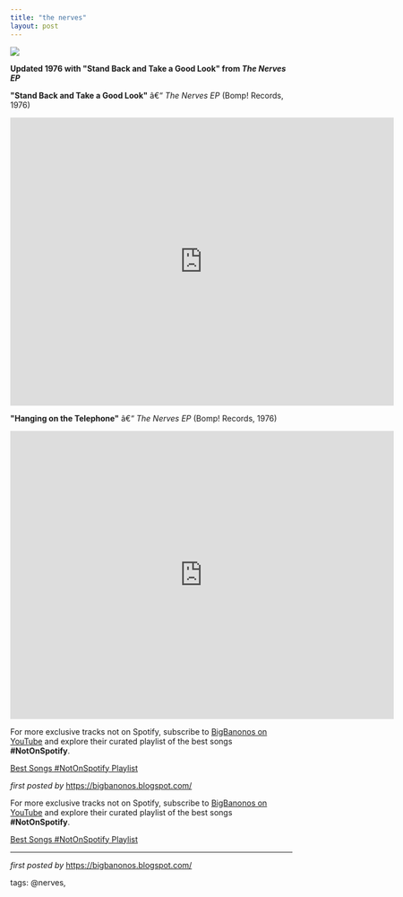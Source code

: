 ```yaml
---
title: "the nerves"
layout: post
---
```

<img src="https://i.scdn.co/image/ab67616d00001e02d2fd4508dbbbe0409356cbab" /> <p><strong>Updated 1976 with "Stand Back and Take a Good Look" from <em>The Nerves EP</em></strong></p> <p><strong>"Stand Back and Take a Good Look"</strong> â€“ <em>The Nerves EP</em> (Bomp! Records, 1976)</p> <iframe width="685" height="514" src="https://www.youtube.com/embed/s0uJr7PBjbQ" title="The Nerves - Stand Back and Take a Good Look" frameborder="0" allow="accelerometer; autoplay; clipboard-write; encrypted-media; gyroscope; picture-in-picture; web-share" referrerpolicy="strict-origin-when-cross-origin" allowfullscreen></iframe> <p><strong>"Hanging on the Telephone"</strong> â€“ <em>The Nerves EP</em> (Bomp! Records, 1976)</p> <iframe width="685" height="514" src="https://www.youtube.com/embed/emy5mA8Ixtc" title="The Nerves - Hanging On The Telephone, Original version 45, Blondie. 1976." frameborder="0" allow="accelerometer; autoplay; clipboard-write; encrypted-media; gyroscope; picture-in-picture; web-share" referrerpolicy="strict-origin-when-cross-origin" allowfullscreen></iframe> <p>For more exclusive tracks not on Spotify, subscribe to <a href="https://www.youtube.com/@BigBanonos" target="_blank">BigBanonos on YouTube</a> and explore their curated playlist of the best songs <strong>#NotOnSpotify</strong>.</p>
<p><a href="https://www.youtube.com/playlist?list=PLtuNtuTatqI0kFahUCbtbfenC_ET5O_tr" target="_blank">Best Songs #NotOnSpotify Playlist</a></p> <p><em>first posted by</em> <a href="https://bigbanonos.blogspot.com/" rel="noopener" target="_new">https://bigbanonos.blogspot.com/</a></p> 

<!--Subscribe and Playlist Links-->
<div>
    <p>For more exclusive tracks not on Spotify, subscribe to <a href="https://www.youtube.com/@BigBanonos" target="_blank">BigBanonos on YouTube</a> and explore their curated playlist of the best songs <strong>#NotOnSpotify</strong>.</p>
    <p><a href="https://www.youtube.com/playlist?list=PLtuNtuTatqI0kFahUCbtbfenC_ET5O_tr" target="_blank">Best Songs #NotOnSpotify Playlist<br /></a></p></div>

<hr />

<p><em>first posted by</em> <a href="https://bigbanonos.blogspot.com/" rel="noopener" target="_new">https://bigbanonos.blogspot.com/</a></p>

<p>tags: @nerves,</p>
